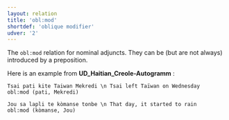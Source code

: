 ```yaml
---
layout: relation
title: 'obl:mod'
shortdef: 'oblique modifier'
udver: '2'
---
```


The `obl:mod` relation for nominal adjuncts.
They can be (but are not always) introduced by a preposition.

Here is an example from **UD_Haitian_Creole-Autogramm** :

~~~ sdparse
Tsai pati kite Taiwan Mekredi \n Tsai left Taïwan on Wednesday
obl:mod (pati, Mekredi)
~~~

~~~ sdparse
Jou sa lapli te kòmanse tonbe \n That day, it started to rain
obl:mod (kòmanse, Jou)
~~~
<!-- Interlanguage links updated Po 11. listopadu 2024, 20:11:20 CET -->
